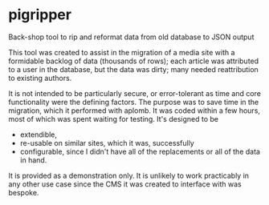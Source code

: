 # pigripper
Back-shop tool to rip and reformat data from old database to JSON output

This tool was created to assist in the migration of a media site with a formidable backlog of data (thousands of rows); each article was attributed to a user in the database, but the data was dirty; many needed reattribution to existing authors.

It is not intended to be particularly secure, or error-tolerant as time and core functionality were the defining factors.  The purpose was to save time in the migration, which it performed with aplomb.  It was coded within a few hours, most of which was spent waiting for testing.  It's designed to be 
  - extendible, 
  - re-usable on similar sites, which it was, successfully
  - configurable, since I didn't have all of the replacements or all of the data in hand.

It is provided as a demonstration only.  It is unlikely to work practicably in any other use case since the CMS it was created to interface with was bespoke.
